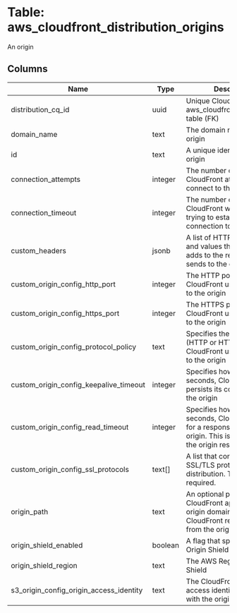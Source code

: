 
# Table: aws_cloudfront_distribution_origins
An origin
## Columns
| Name        | Type           | Description  |
| ------------- | ------------- | -----  |
|distribution_cq_id|uuid|Unique CloudQuery ID of aws_cloudfront_distributions table (FK)|
|domain_name|text|The domain name for the origin|
|id|text|A unique identifier for the origin|
|connection_attempts|integer|The number of times that CloudFront attempts to connect to the origin|
|connection_timeout|integer|The number of seconds that CloudFront waits when trying to establish a connection to the origin|
|custom_headers|jsonb|A list of HTTP header names and values that CloudFront adds to the requests that it sends to the origin|
|custom_origin_config_http_port|integer|The HTTP port that CloudFront uses to connect to the origin|
|custom_origin_config_https_port|integer|The HTTPS port that CloudFront uses to connect to the origin|
|custom_origin_config_protocol_policy|text|Specifies the protocol (HTTP or HTTPS) that CloudFront uses to connect to the origin|
|custom_origin_config_keepalive_timeout|integer|Specifies how long, in seconds, CloudFront persists its connection to the origin|
|custom_origin_config_read_timeout|integer|Specifies how long, in seconds, CloudFront waits for a response from the origin. This is also known as the origin response timeout|
|custom_origin_config_ssl_protocols|text[]|A list that contains allowed SSL/TLS protocols for this distribution.  This member is required.|
|origin_path|text|An optional path that CloudFront appends to the origin domain name when CloudFront requests content from the origin|
|origin_shield_enabled|boolean|A flag that specifies whether Origin Shield is enabled|
|origin_shield_region|text|The AWS Region for Origin Shield|
|s3_origin_config_origin_access_identity|text|The CloudFront origin access identity to associate with the origin|
